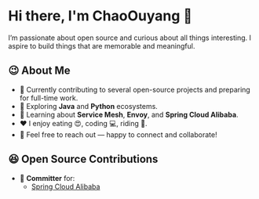 # Hi there, I'm ChaoOuyang 👋

I’m passionate about open source and curious about all things interesting. I aspire to build things that are memorable and meaningful.

## 😉 About Me

- 🔭 Currently contributing to several open-source projects and preparing for full-time work.
- 🌱 Exploring **Java** and **Python** ecosystems.
- 🍃 Learning about **Service Mesh**, **Envoy**, and **Spring Cloud Alibaba**.
- ❤️ I enjoy eating 😍, coding 💻, riding 🚴.
- 💬 Feel free to reach out — happy to connect and collaborate!

## 😆 Open Source Contributions

- 🧩 **Committer** for:
  - [Spring Cloud Alibaba](https://github.com/alibaba/spring-cloud-alibaba)
